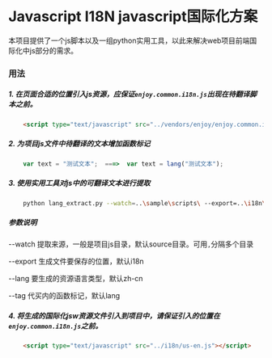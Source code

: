 # Javascript I18N javascript国际化方案

本项目提供了一个js脚本以及一组python实用工具，以此来解决web项目前端国际化中js部分的需求。

### 用法
##### 1. 在页面合适的位置引入js资源，应保证`enjoy.common.i18n.js`出现在待翻译脚本之前。
```html
    <script type="text/javascript" src="../vendors/enjoy/enjoy.common.i18n.js"></script>
```
##### 2. 为项目js文件中待翻译的文本增加函数标记
```javascript
    var text = "测试文本";  ===>  var text = lang("测试文本");
```
##### 3. 使用实用工具对js中的可翻译文本进行提取
```bash
    python lang_extract.py --watch=..\sample\scripts\ --export=..\i18n\ --lang=us-en
```
##### 参数说明
--watch    提取来源，一般是项目js目录，默认source目录。可用`,`分隔多个目录

--export    生成文件要保存的位置，默认i18n

--lang      要生成的资源语言类型，默认zh-cn

--tag       代买内的函数标记，默认lang

##### 4. 将生成的国际化jsw资源文件引入到项目中，请保证引入的位置在`enjoy.common.i18n.js`之前。
```html
    <script type="text/javascript" src="../i18n/us-en.js"></script>
```
